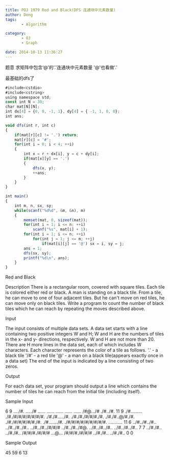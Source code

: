 ```yaml
---
title: POJ 1979 Red and Black(DFS 连通块中元素数量)
author: Deng
tags: 
       - Algorithm

category: 
       - OJ
       - Graph

date: 2014-10-13 11:36:27
---
```

题意 求矩阵中包含‘@’的'.'连通块中元素数量 '@'也看做'.'

最基础的dfs了

```js 
#include<cstdio>
#include<cstring>
using namespace std;
const int N = 30;
char mat[N][N];
int dx[4] = {0, 0, -1, 1}, dy[4] = { -1, 1, 0, 0};
int ans;

void dfs(int r, int c)
{
    if(mat[r][c] != '.') return;
    mat[r][c] = '#';
    for(int i = 0; i < 4; ++i)
    {
        int x = r + dx[i], y = c + dy[i];
        if(mat[x][y] == '.')
        {
            dfs(x, y);
            ++ans;
        }
    }
}

int main()
{
    int m, n, sx, sy;
    while(scanf("%d%d", &m, &n), m)
    {
        memset(mat, 0, sizeof(mat));
        for(int i = 1; i <= n; ++i)
            scanf("%s", mat[i] + 1);
        for(int i = 1; i <= n; ++i)
            for(int j = 1; j <= m; ++j)
                if(mat[i][j] == '@') sx = i, sy = j;
        ans = 1;
        dfs(sx, sy);
        printf("%d\n", ans);
    }
}
```

Red and Black

Description
There is a rectangular room, covered with square tiles. Each tile is colored either red or black. A man is standing on a black tile. From a tile, he can move to one of four adjacent tiles. But he can't move on red tiles, he can move only on black tiles.
Write a program to count the number of black tiles which he can reach by repeating the moves described above.

Input

The input consists of multiple data sets. A data set starts with a line containing two positive integers W and H; W and H are the numbers of tiles in the x- and y- directions, respectively. W and H are not more than 20.
There are H more lines in the data set, each of which includes W characters. Each character represents the color of a tile as follows.
'.' - a black tile
'/#' - a red tile
'@' - a man on a black tile(appears exactly once in a data set)
The end of the input is indicated by a line consisting of two zeros.

Output

For each data set, your program should output a line which contains the number of tiles he can reach from the initial tile (including itself).

Sample Input

6 9 ..../#. ...../# ...... ...... ...... ...... ...... /#@.../# ./#../#. 11 9 ./#......... ./#./#/#/#/#/#/#/#. ./#./#...../#. ./#./#./#/#/#./#. ./#./#..@/#./#. ./#./#/#/#/#/#./#. ./#......./#. ./#/#/#/#/#/#/#/#/#. ........... 11 6 ../#../#../#.. ../#../#../#.. ../#../#../#/#/# ../#../#../#@. ../#../#../#.. ../#../#../#.. 7 7 ../#./#.. ../#./#.. /#/#/#./#/#/# ...@... /#/#/#./#/#/# ../#./#.. ../#./#.. 0 0

Sample Output

45 59 6 13